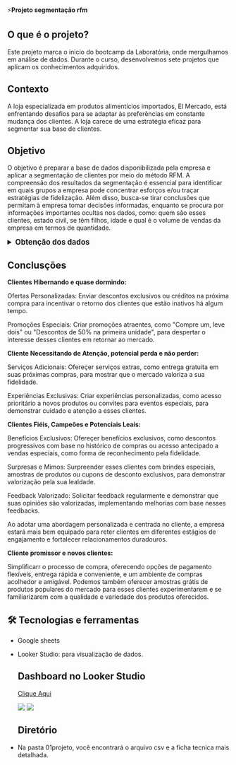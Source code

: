 ⚡**Projeto segmentação rfm**

## O que é o projeto?

Este projeto marca o inicio do bootcamp da Laboratória, onde mergulhamos em análise de dados. Durante o curso, desenvolvemos sete projetos que aplicam os conhecimentos adquiridos.

## **Contexto**

A loja especializada em produtos alimentícios importados, El Mercado, está enfrentando desafios para se adaptar às preferências em constante mudança dos clientes. A loja carece de uma estratégia eficaz para segmentar sua base de clientes.

## **Objetivo**
O objetivo é preparar a base de dados disponibilizada pela empresa e aplicar a segmentação de clientes por meio do método RFM. A compreensão dos resultados da segmentação é essencial para identificar em quais grupos a empresa pode concentrar esforços e/ou traçar estratégias de fidelização. Além disso, busca-se tirar conclusões que permitam à empresa tomar decisões informadas, enquanto se procura por informações importantes ocultas nos dados, como: quem são esses clientes, estado civil, se têm filhos, idade e qual é o volume de vendas da empresa em termos de quantidade.

<details>
  <summary style="font-size: larger;"><strong>Obtenção dos dados</strong></summary>
  
  Para esse projeto foi disponibilizado pela Laboratória 3 tabelas.
  
  Tabela de clientes

  id_cliente: Identificador do cliente. Um número inteiro de 1 a 5 dígitos atribuídos exclusivamente a cada cliente.
  
  ano_nascimento: Ano de nascimento do cliente.
  
  nivel_educacao: Nível de escolaridade do cliente.
  
  estado_civil: Estado civil do cliente.
  
  salarioanualdolar: Renda anual da família do cliente em dólares.
  
  criancasatedez_anos: Número de crianças pequenas até 10 anos na casa do cliente.
  
  criancasmaisdez_anos: Número de crianças com mais de 10 anos na casa do cliente.
  
  data_entrada: Data de cadastro do cliente na empresa.
  
  resposta_campanha: Identifica se o cliente aceitou a campanha de marketing enviada. Onde 1 é sim e 0 é não.
  
  Tabela de transações

  id_transacao: Identificador da transação. Um número inteiro de 9 dígitos atribuído exclusivamente a cada transação.
  
  id_cliente: Identificador do cliente. Um número inteiro de 1 a 5 dígitos atribuídos exclusivamente a cada cliente.
  
  data_transacao: Data de compra no formato ano-mês-dia.
  
  lugar_transacao: O local onde a compra foi feita, pode ser online ou na loja.
  
  Tabela resumo_compras

  id_cliente: Identificador do cliente. Um número inteiro de 1 a 5 dígitos atribuídos exclusivamente a cada cliente.
  
  total_vinho: Valor monetário gasto em produtos do tipo vinho.
  
  total_frutas: Valor monetário gasto em produtos do tipo fruta.
  
  total_carnes: Valor monetário gasto em produtos do tipo carne animal.
  
  total_peixes: Valor monetário gasto em produtos do tipo pescado.
  
  total_doces: Valor monetário gasto em produtos do tipo doce.
  
  total_outros: Valor monetário gasto em outros produtos em geral.
</details>

## **Conclusções**

**Clientes Hibernando e quase dormindo:**

Ofertas Personalizadas: Enviar descontos exclusivos ou créditos na próxima compra para incentivar o retorno dos clientes que estão inativos há algum tempo.

Promoções Especiais: Criar promoções atraentes, como "Compre um, leve dois" ou "Descontos de 50% na primeira unidade", para despertar o interesse desses clientes em retornar ao mercado.

**Cliente Necessitando de Atenção, potencial perda e não perder:**

Serviços Adicionais: Ofereçer serviços extras, como entrega gratuita em suas próximas compras, para mostrar que o mercado valoriza a sua fidelidade.

Experiências Exclusivas: Criar experiências personalizadas, como acesso prioritário a novos produtos ou convites para eventos especiais, para demonstrar cuidado e atenção a esses clientes.

**Clientes Fiéis, Campeões e Potenciais Leais:**

Benefícios Exclusivos: Ofereçer benefícios exclusivos, como descontos progressivos com base no histórico de compras ou acesso antecipado a vendas especiais, como forma de reconhecimento pela fidelidade.

Surpresas e Mimos: Surpreender esses clientes com brindes especiais, amostras de produtos ou cupons de desconto exclusivos, para demonstrar valorização pela sua lealdade.

Feedback Valorizado: Solicitar feedback regularmente e demonstrar que suas opiniões são valorizadas, implementando melhorias com base nesses feedbacks.

Ao adotar uma abordagem personalizada e centrada no cliente, a empresa estará mais bem equipado para reter clientes em diferentes estágios de engajamento e fortalecer relacionamentos duradouros.

**Cliente promissor e novos clientes:**

Simplificarr o processo de compra, oferecendo opções de pagamento flexíveis, entrega rápida e conveniente, e um ambiente de compras acolhedor e amigável.
Podemos também oferecer amostras grátis de produtos populares do mercado para esses clientes experimentarem e se familiarizarem com a qualidade e variedade dos produtos oferecidos.

## 🛠 Tecnologias e ferramentas

- Google sheets
- Looker Studio: para visualização de dados.

  ## Dashboard no Looker Studio
  [Clique Aqui](https://lookerstudio.google.com/u/1/reporting/37621377-12cb-4b53-8a81-f0c9cb5d1a2b/page/zyxuD/edit)
  
  ![](https://github.com/Mayara-alvess/segmentacao_rfm/blob/main/01projeto/Dashboard.png)
  ![](https://github.com/Mayara-alvess/segmentacao_rfm/blob/main/01projeto/Dashboard1.png)

  ## Diretório

- Na pasta  01projeto, você encontrará o arquivo csv e a ficha tecnica mais detalhada.
